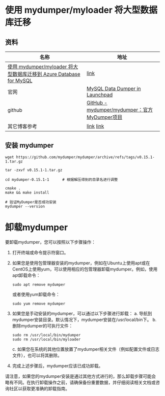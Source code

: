 #  使用 mydumper/myloader 将大型数据库迁移

## 资料

| 名称                                                         | 地址                                                         |
| ------------------------------------------------------------ | ------------------------------------------------------------ |
| [使用 mydumper/myloader 将大型数据库迁移到 Azure Database for MySQL](https://learn.microsoft.com/zh-cn/azure/mysql/migrate/concepts-migrate-mydumper-myloader) | [link](https://learn.microsoft.com/zh-cn/azure/mysql/migrate/concepts-migrate-mydumper-myloader) |
| 官网                                                         | [MySQL Data Dumper in Launchpad](https://launchpad.net/mydumper) |
| github                                                       | [GitHub - mydumper/mydumper：官方MyDumper项目](https://github.com/mydumper/mydumper) |
| 其它博客参考                                                 | [link](https://docs.pingcap.com/zh/tidb/v4.0/backup-and-restore-using-mydumper-lightning) [link](https://www.codenong.com/cs106518061/) |

## 安装 mydumper



```shell
wget https://github.com/mydumper/mydumper/archive/refs/tags/v0.15.1-1.tar.gz

tar -zxvf v0.15.1-1.tar.gz

cd mydumper-0.15.1-1      # 根据解压得到的目录名进行调整

cmake .
make && make install

# 验证MyDumper是否成功安装
mydumper --version   
```



# 卸载mydumper

要卸载mydumper，您可以按照以下步骤操作：

1. 打开终端或命令提示符窗口。

2. 如果您是使用包管理器安装的mydumper，例如在Ubuntu上使用apt或在CentOS上使用yum，可以使用相应的包管理器卸载mydumper。例如，使用apt卸载命令：

   ```
   sudo apt remove mydumper
   ```

   或者使用yum卸载命令：

   ```
   sudo yum remove mydumper
   ```

3. 如果您是手动安装的mydumper，可以通过以下步骤进行卸载：
   a. 导航到mydumper安装目录。默认情况下，mydumper安装在/usr/local/bin下。
   b. 删除mydumper的可执行文件：

   ```
   sudo rm /usr/local/bin/mydumper
   sudo rm /usr/local/bin/myloader
   ```

   c. 如果您在系统的其他位置放置了mydumper相关文件（例如配置文件或日志文件），也可以将其删除。

4. 完成上述步骤后，mydumper应该已成功卸载。

请注意，如果您的mydumper安装是通过其他方式进行的，那么卸载步骤可能会略有不同。在执行卸载操作之前，请确保备份重要数据，并仔细阅读相关文档或咨询社区以获取更准确的卸载指南。